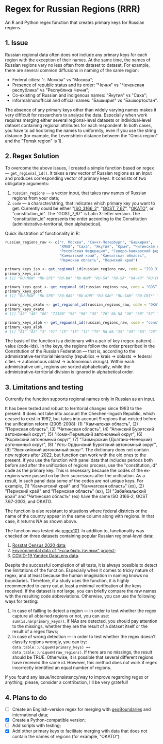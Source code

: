﻿# Regex for Russian Regions (RRR)
An R and Python regex function that creates primary keys for Russian regions.

## 1. Issue
Russian regional data often does not include any primary keys for each region with the exception of their names. At the same time, the names of Russian regions vary no less often from dataset to dataset. For example, there are several common diffusions in naming of the same region: 
* Federal cities: "г. Москва" vs "Москва";
* Presence of republic status and its order: "Чечня" vs "Чеченская республика" vs "Республика Чечня";
* Co-existing of Russian and indigenous names: "Якутия" vs "Саха";
* Informal/nonofficial and official names: "Башкирия" vs "Башкортостан".

The absence of any primary keys other than widely varying names makes it very difficult for researchers to analyze the data. Especially when work requires merging either several regional-level datasets or individual-level dataset containing regional attributes for each respondent. In both cases, you have to ad hoc bring the names to uniformity, even if you use the string distance (for example, the Levenshtein distance between the "Omsk region" and the "Tomsk region" is 1).

## 2. Regex Solution
To overcome the above issues, I created a simple function based on regex — `get_regional_id()`. It takes a raw vector of Russian regions as an input and produces corresponding vector of primary keys. It consists of two obligatory arguments:
1. `russian_regions` — a vector input, that takes raw names of Russian regions from your data;
2. `code` — a character/string, that indicates which primary key you want to get. Currently could be either "[ISO_3166_2](https://www.iso.org/obp/ui/#iso:code:3166:RU)", "[GOST_7_67](https://protect.gost.ru/document.aspx?control=7&id=129611)", "[OKATO](https://classifikators.ru/okato)", or "constitution_id". The "GOST_7_67" is Latin 3-letter version. The "constitution_id" represents the order according to the Constitution (administrative-territorial, then alphabetical).

Quick illustration of functionality in R:

```r
russian_regions_raw <- c("г. Москва", "Санкт-Петербург", "Башкирия", 
                         "ХМАО", "Саха", "Якутия", "Крым", "Читинская область",  
                         "Российская Федерация", "Северо-Кавказский федеральный округ",
                         "Камчатский край", "Камчатская область",
                         "Пермская область", "Пермский край")

primary_keys_iso <- get_regional_id(russian_regions_raw, code = "ISO_3166_2")
primary_keys_iso
# [1] "RU-MOW" "RU-SPE" "RU-BA" "RU-KHM" "RU-SA" "RU-SA" "UA-43" "RU-CHI" NA NA "RU-KAM" "RU-KAM" "RU-PER" "RU-PER"

primary_keys_gost <- get_regional_id(russian_regions_raw, code = "GOST_7_67")
primary_keys_gost
# [1] "RU-MOW" "RU-SPB" "RU-BAS" "RU-KHM" "RU-SAH" "RU-SAH" "RU-CRI*" "RU-CHI" NA NA "RU-KAM"  "RU-KAM" "RU-PER" "RU-PER"

primary_keys_okato <- get_regional_id(russian_regions_raw, code = "OKATO")
primary_keys_okato
# [1] "45" "40" "80" "71100" "98" "98" "35" "76" NA NA "30" "30" "57" "57"   

primary_keys_alph <- get_regional_id(russian_regions_raw, code = "constitution_id")
primary_keys_alph
# [1] "81" "82" "3" "91" "15" "15" "12" "79" NA NA "25" "45" "63" "28"
```

The basis of the function is a dictionary with a pair of key (regex-pattern) - value (code-ids). In the keys, the regions follow the order prescribed in the Constitution of the Russian Federation — that is, according to the administrative-territorial hierarchy (republics $\to$ krais $\to$ oblasts $\to$ federal cities $\to$ autonomous oblast $\to$ autonomous okrugs). Within each administrative unit, regions are sorted alphabetically, while the administrative-territorial division is ignored in alphabetical order.

## 3. Limitations and testing
Currently the function supports regional names only in Russian as an input. 

It has been tested and robust to territorial changes since 1993 to the present. It does not take into account the Chechen-Ingush Republic, which ceased to exist in 1992, but takes into account 9 regions that existed before the unification reform (2005-2008): (1) "Камчатская область", (2) "Пермская область", (3) "Читинская область", (4) "Агинский Бурятский автономный округ", (5) "Коми-Пермяцкий автономный округ", (6) "Корякский автономный округ", (7) "Таймырский (Долгано-Ненецкий) автономный округ", (8) "Усть-Ордынский Бурятский автономный округ", (9) "Эвенкийский автономный округ". The dictionary does not contain new regions after 2022, but function can work with the old ones to the present. If you use the function with panel data that includes periods both before and after the unification of regions process, use the "constitution_id" code as the primary key. This is necessary because the codes of the ex-regions were passed on by their successors after the unification. As a result, in such panel data some of the codes are not unique keys. For example, (1) "Камчатский край" and "Камчатская область" (ex), (2) "Пермский край" and "Пермская область" (ex), (3) "Забайкальский край" and "Читинская область" (ex) have the same ISO 3166-2, GOST 7.67-2003, and OKATO. 

The function is also resistant to situations where federal districts or the name of the country appear in the same column along with regions. In that case, it returns NA as shown above.

The function was tested via [regex101](https://regex101.com/). In addition to, functionality was checked on three datasets containing popular Russian regional-level data:
1. [Rosstat Census 2020 data](https://rosstat.gov.ru/vpn/2020);
2. [Environmental data of "Если быть точным" project](https://tochno.st/datasets/environment);
3. [COVID-19 Yandex DataLens data](https://datalens.yandex/7o7is1q6ikh23?tab=0Ze).
 
 Despite the successful completion of all tests, it is always possible to detect the limitations of the function. Especially when it comes to tricky nature of regex, and at least because the human imagination in naming knows no boundaries. Therefore, if a study uses the function, it is highly recommended to carry out at least a minimal verification of the keys received. If the dataset is not large, you can briefly compare the raw names with the resulting code abbreviations. Otherwise, you can use the following ways for testing:
1. In case of failling to detect a region — in order to test whether the regex capture all obtained regions or not, you can use: `sum(is.na(primary_keys))`. If NAs are detected, you should pay attention to the missings, whether they are the result of a dataset itself or the result of a regex flaws;
2. In case of wrong detection — in order to test whether the regex doesn't classify regions wrongly, you can try: `data.table::uniqueN(primary_keys) == data.table::uniqueN(raw_regions)`. If there are no missings, the result should be TRUE. Otherwise, it is possible that several different regions have received the same id. However, this method does not work if regex incorrectly identified an equal number of regions.

If you found any issue/inconsistency/way to improve regarding regex or anything, please, consider a contribution, I'll be very grateful! 

## 4. Plans to do
* [ ] Create an English-version regex for merging with [geoBoundaries](https://www.geoboundaries.org/) and international data;
* [x] Create a Python-compatible version;
* [ ] Add scripts with testing;
* [x] Add other primary keys to facilitate merging with data that does not contain the names of regions (for example, "OKATO").
